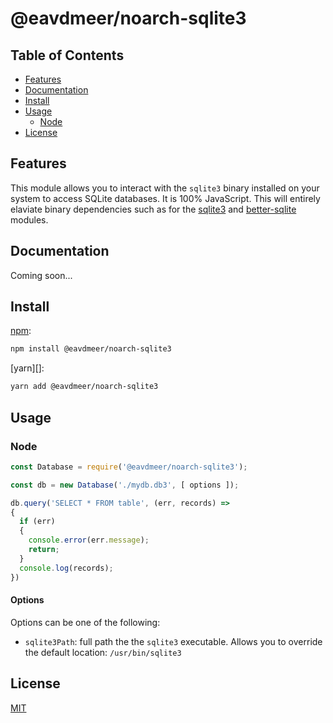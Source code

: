 # @eavdmeer/noarch-sqlite3

## Table of Contents

* [Features](#features)
* [Documentation](#documentation)
* [Install](#install)
* [Usage](#usage)
  * [Node](#node)
* [License](#license)


## Features

This module allows you to interact with the `sqlite3` binary installed on your system to access SQLite databases. It is 100% JavaScript. This will entirely elaviate binary dependencies such as for the [sqlite3](https://www.npmjs.com/) and [better-sqlite](https://www.npmjs.com/package/better-sqlite3) modules.


## Documentation

Coming soon...


## Install

[npm][]:

```sh
npm install @eavdmeer/noarch-sqlite3
```

[yarn][]:

```sh
yarn add @eavdmeer/noarch-sqlite3
```


## Usage

### Node

```js
const Database = require('@eavdmeer/noarch-sqlite3');

const db = new Database('./mydb.db3', [ options ]);

db.query('SELECT * FROM table', (err, records) =>
{
  if (err)
  {
    console.error(err.message);
    return;
  }
  console.log(records);
})
```

#### Options

Options can be one of the following:

* `sqlite3Path`: full path the the `sqlite3` executable. Allows you to override the default location: `/usr/bin/sqlite3`

## License

[MIT](LICENSE)


##

[npm]: https://www.npmjs.com/
